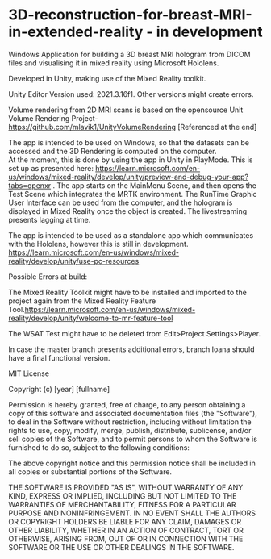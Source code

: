 # 3D-reconstruction-for-breast-MRI-in-extended-reality - in development

Windows Application for building a 3D breast MRI hologram from DICOM files and visualising it in mixed reality using Microsoft Hololens.

Developed in Unity, making use of the Mixed Reality toolkit.

Unity Editor Version used: 2021.3.16f1. Other versions might create errors.

Volume rendering from 2D MRI scans is based on the opensource Unit Volume Rendering Project- https://github.com/mlavik1/UnityVolumeRendering [Referenced at the end]


The app is intended to be used on Windows, so that the datasets can be accessed and the 3D Rendering is computed on the computer.  
At the moment, this is done by using the app in Unity in PlayMode. This is set up as presented here: https://learn.microsoft.com/en-us/windows/mixed-reality/develop/unity/preview-and-debug-your-app?tabs=openxr . The app starts on the MainMenu Scene, and then opens the Test Scene which integrates the MRTK environment. The RunTime Graphic User Interface can be used from the computer, and the hologram is displayed in Mixed Reality once the object is created. 
The livestreaming presents lagging at time. 


The app is intended to be used as a standalone app which communicates with the Hololens, however this is still in development. https://learn.microsoft.com/en-us/windows/mixed-reality/develop/unity/use-pc-resources

Possible Errors at build:

The Mixed Reality Toolkit might have to be installed and imported to the project again from the Mixed Reality Feature Tool.https://learn.microsoft.com/en-us/windows/mixed-reality/develop/unity/welcome-to-mr-feature-tool

The WSAT Test might have to be deleted from Edit>Project Settings>Player.

In case the master branch presents additional errors, branch Ioana should have a final functional version.




MIT License

Copyright (c) [year] [fullname]

Permission is hereby granted, free of charge, to any person obtaining a copy
of this software and associated documentation files (the "Software"), to deal
in the Software without restriction, including without limitation the rights
to use, copy, modify, merge, publish, distribute, sublicense, and/or sell
copies of the Software, and to permit persons to whom the Software is
furnished to do so, subject to the following conditions:

The above copyright notice and this permission notice shall be included in all
copies or substantial portions of the Software.

THE SOFTWARE IS PROVIDED "AS IS", WITHOUT WARRANTY OF ANY KIND, EXPRESS OR
IMPLIED, INCLUDING BUT NOT LIMITED TO THE WARRANTIES OF MERCHANTABILITY,
FITNESS FOR A PARTICULAR PURPOSE AND NONINFRINGEMENT. IN NO EVENT SHALL THE
AUTHORS OR COPYRIGHT HOLDERS BE LIABLE FOR ANY CLAIM, DAMAGES OR OTHER
LIABILITY, WHETHER IN AN ACTION OF CONTRACT, TORT OR OTHERWISE, ARISING FROM,
OUT OF OR IN CONNECTION WITH THE SOFTWARE OR THE USE OR OTHER DEALINGS IN THE
SOFTWARE.






